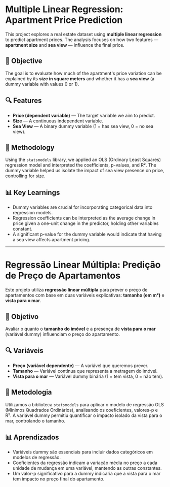 # Multiple Linear Regression: Apartment Price Prediction

This project explores a real estate dataset using **multiple linear regression** to predict apartment prices. The analysis focuses on how two features — **apartment size** and **sea view** — influence the final price.

## 🧠 Objective
The goal is to evaluate how much of the apartment's price variation can be explained by its **size in square meters** and whether it has a **sea view** (a dummy variable with values 0 or 1).

## 🔍 Features
- **Price (dependent variable)** — The target variable we aim to predict.
- **Size** — A continuous independent variable.
- **Sea View** — A binary dummy variable (1 = has sea view, 0 = no sea view).

## 🧪 Methodology
Using the `statsmodels` library, we applied an OLS (Ordinary Least Squares) regression model and interpreted the coefficients, p-values, and R². The dummy variable helped us isolate the impact of sea view presence on price, controlling for size.

## 📊 Key Learnings
- Dummy variables are crucial for incorporating categorical data into regression models.
- Regression coefficients can be interpreted as the average change in price given a one-unit change in the predictor, holding other variables constant.
- A significant p-value for the dummy variable would indicate that having a sea view affects apartment pricing.

---

# Regressão Linear Múltipla: Predição de Preço de Apartamentos

Este projeto utiliza **regressão linear múltipla** para prever o preço de apartamentos com base em duas variáveis explicativas: **tamanho (em m²)** e **vista para o mar**.

## 🧠 Objetivo
Avaliar o quanto o **tamanho do imóvel** e a presença de **vista para o mar** (variável dummy) influenciam o preço do apartamento.

## 🔍 Variáveis
- **Preço (variável dependente)** — A variável que queremos prever.
- **Tamanho** — Variável contínua que representa a metragem do imóvel.
- **Vista para o mar** — Variável dummy binária (1 = tem vista, 0 = não tem).

## 🧪 Metodologia
Utilizamos a biblioteca `statsmodels` para aplicar o modelo de regressão OLS (Mínimos Quadrados Ordinários), analisando os coeficientes, valores-p e R². A variável dummy permitiu quantificar o impacto isolado da vista para o mar, controlando o tamanho.

## 📊 Aprendizados
- Variáveis dummy são essenciais para incluir dados categóricos em modelos de regressão.
- Coeficientes da regressão indicam a variação média no preço a cada unidade de mudança em uma variável, mantendo as outras constantes.
- Um valor-p significativo para a dummy indicaria que a vista para o mar tem impacto no preço final do apartamento.
